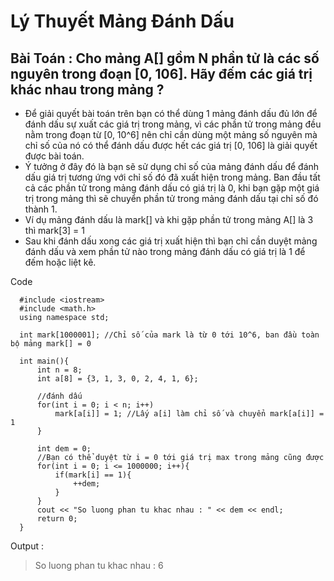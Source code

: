 # Lý Thuyết Mảng Đánh Dấu

## Bài Toán : Cho mảng A[] gồm N phần tử là các số nguyên trong đoạn [0, 106]. Hãy đếm các giá trị khác nhau trong mảng ? 
- Để giải quyết bài toán trên bạn có thể dùng 1 mảng đánh dấu đủ lớn để đánh dấu sự xuất các giá trị trong mảng, vì các phần tử trong mảng đều nằm trong đoạn từ [0, 10^6] nên chỉ cần dùng một mảng số nguyên mà chỉ số của nó có thể đánh dấu được hết các giá trị [0, 106] là giải quyết được bài toán.
- Ý tưởng ở đây đó là bạn sẽ sử dụng chỉ số của mảng đánh dấu để đánh dấu giá trị tương ứng với chỉ số đó đã xuất hiện trong mảng. Ban đầu tất cả các phần tử trong mảng đánh dấu có giá trị là 0, khi bạn gặp một giá trị trong mảng thì sẽ chuyển phần tử trong mảng đánh dấu tại chỉ số đó thành 1.
- Ví dụ mảng đánh dấu là mark[] và khi gặp phần tử trong mảng A[] là 3 thì mark[3] = 1
- Sau khi đánh dấu xong các giá trị xuất hiện thì bạn chỉ cần duyệt mảng đánh dấu và xem phần tử nào trong mảng đánh dấu có giá trị là 1 để đếm hoặc liệt kê.

Code 

      #include <iostream>
      #include <math.h>
      using namespace std;
      
      int mark[1000001]; //Chỉ số của mark là từ 0 tới 10^6, ban đầu toàn bộ mảng mark[] = 0
      
      int main(){
          int n = 8;
          int a[8] = {3, 1, 3, 0, 2, 4, 1, 6};
          
          //đánh dấu
          for(int i = 0; i < n; i++)
              mark[a[i]] = 1; //Lấy a[i] làm chỉ số và chuyển mark[a[i]] = 1
          }
          
          int dem = 0;
          //Bạn có thể duyệt từ i = 0 tới giá trị max trong mảng cũng được
          for(int i = 0; i <= 1000000; i++){
              if(mark[i] == 1){
                  ++dem;
              }
          }
          cout << "So luong phan tu khac nhau : " << dem << endl;
          return 0;
      }

Output : 

> So luong phan tu khac nhau : 6
